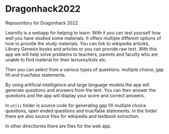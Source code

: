 # Dragonhack2022
Reposoritory for Dragonhack 2022

Learnify is a webapp for helping to learn. With it you can test yourself how well you have studied some materials. It offers multiple different options of how to provide the study materials. You can link to wikipedia articles, Library Genesis books and articles or you can provide raw text. With this app we will help solve problems to teachers, parents and faculty who are unable to find material for their lectures/kids etc.

Then you can select from a various types of questions: multiple choice, gap fill and true/false statements.

By using artificial intelligence and large language models the app will generate questions and answers from the text. You can then answer the questions and the app will display your score and correct answers.

In `utils` folder is source code for generating gap fill multiple choice questions, open ended questions and true/false statements. In the folder there are also source files for wikipedia and textbook extraction.

In other directiories there are files for the web app.

